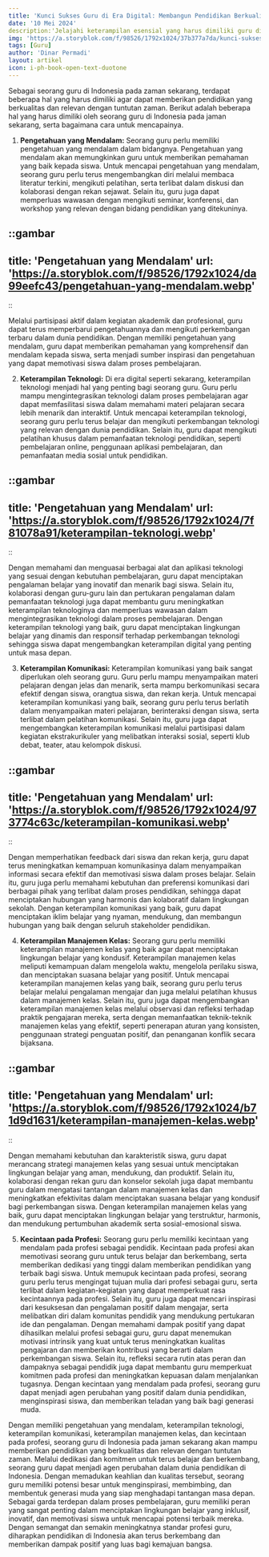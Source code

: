 ```yaml
---
title: 'Kunci Sukses Guru di Era Digital: Membangun Pendidikan Berkualitas di Indonesia'
date: '10 Mei 2024'
description:'Jelajahi keterampilan esensial yang harus dimiliki guru di Indonesia untuk menghadapi tantangan pendidikan di era digital. '
img: 'https://a.storyblok.com/f/98526/1792x1024/37b377a7da/kunci-sukses-guru-di-era-digital-membangun-pendidikan-berkualitas-di-indonesia.webp'
tags: [Guru]
author: 'Dinar Permadi'
layout: artikel
icon: i-ph-book-open-text-duotone
---
```


Sebagai seorang guru di Indonesia pada zaman sekarang, terdapat beberapa hal yang harus dimiliki agar dapat memberikan pendidikan yang berkualitas dan relevan dengan tuntutan zaman. Berikut adalah beberapa hal yang harus dimiliki oleh seorang guru di Indonesia pada jaman sekarang, serta bagaimana cara untuk mencapainya.

1. **Pengetahuan yang Mendalam:**
Seorang guru perlu memiliki pengetahuan yang mendalam dalam bidangnya. Pengetahuan yang mendalam akan memungkinkan guru untuk memberikan pemahaman yang baik kepada siswa. Untuk mencapai pengetahuan yang mendalam, seorang guru perlu terus mengembangkan diri melalui membaca literatur terkini, mengikuti pelatihan, serta terlibat dalam diskusi dan kolaborasi dengan rekan sejawat. Selain itu, guru juga dapat memperluas wawasan dengan mengikuti seminar, konferensi, dan workshop yang relevan dengan bidang pendidikan yang ditekuninya.

::gambar
---

title: 'Pengetahuan yang Mendalam'
url: '<https://a.storyblok.com/f/98526/1792x1024/da99eefc43/pengetahuan-yang-mendalam.webp>'
---

::

Melalui partisipasi aktif dalam kegiatan akademik dan profesional, guru dapat terus memperbarui pengetahuannya dan mengikuti perkembangan terbaru dalam dunia pendidikan. Dengan memiliki pengetahuan yang mendalam, guru dapat memberikan pemahaman yang komprehensif dan mendalam kepada siswa, serta menjadi sumber inspirasi dan pengetahuan yang dapat memotivasi siswa dalam proses pembelajaran.

2. **Keterampilan Teknologi:**
Di era digital seperti sekarang, keterampilan teknologi menjadi hal yang penting bagi seorang guru. Guru perlu mampu mengintegrasikan teknologi dalam proses pembelajaran agar dapat memfasilitasi siswa dalam memahami materi pelajaran secara lebih menarik dan interaktif. Untuk mencapai keterampilan teknologi, seorang guru perlu terus belajar dan mengikuti perkembangan teknologi yang relevan dengan dunia pendidikan. Selain itu, guru dapat mengikuti pelatihan khusus dalam pemanfaatan teknologi pendidikan, seperti pembelajaran online, penggunaan aplikasi pembelajaran, dan pemanfaatan media sosial untuk pendidikan.

::gambar
---

title: 'Pengetahuan yang Mendalam'
url: '<https://a.storyblok.com/f/98526/1792x1024/7f81078a91/keterampilan-teknologi.webp>'
---

::

Dengan memahami dan menguasai berbagai alat dan aplikasi teknologi yang sesuai dengan kebutuhan pembelajaran, guru dapat menciptakan pengalaman belajar yang inovatif dan menarik bagi siswa. Selain itu, kolaborasi dengan guru-guru lain dan pertukaran pengalaman dalam pemanfaatan teknologi juga dapat membantu guru meningkatkan keterampilan teknologinya dan memperluas wawasan dalam mengintegrasikan teknologi dalam proses pembelajaran. Dengan keterampilan teknologi yang baik, guru dapat menciptakan lingkungan belajar yang dinamis dan responsif terhadap perkembangan teknologi sehingga siswa dapat mengembangkan keterampilan digital yang penting untuk masa depan.

3. **Keterampilan Komunikasi:**
Keterampilan komunikasi yang baik sangat diperlukan oleh seorang guru. Guru perlu mampu menyampaikan materi pelajaran dengan jelas dan menarik, serta mampu berkomunikasi secara efektif dengan siswa, orangtua siswa, dan rekan kerja. Untuk mencapai keterampilan komunikasi yang baik, seorang guru perlu terus berlatih dalam menyampaikan materi pelajaran, berinteraksi dengan siswa, serta terlibat dalam pelatihan komunikasi. Selain itu, guru juga dapat mengembangkan keterampilan komunikasi melalui partisipasi dalam kegiatan ekstrakurikuler yang melibatkan interaksi sosial, seperti klub debat, teater, atau kelompok diskusi.

::gambar
---

title: 'Pengetahuan yang Mendalam'
url: '<https://a.storyblok.com/f/98526/1792x1024/973774c63c/keterampilan-komunikasi.webp>'
---

::

Dengan memperhatikan feedback dari siswa dan rekan kerja, guru dapat terus meningkatkan kemampuan komunikasinya dalam menyampaikan informasi secara efektif dan memotivasi siswa dalam proses belajar. Selain itu, guru juga perlu memahami kebutuhan dan preferensi komunikasi dari berbagai pihak yang terlibat dalam proses pendidikan, sehingga dapat menciptakan hubungan yang harmonis dan kolaboratif dalam lingkungan sekolah. Dengan keterampilan komunikasi yang baik, guru dapat menciptakan iklim belajar yang nyaman, mendukung, dan membangun hubungan yang baik dengan seluruh stakeholder pendidikan.

4. **Keterampilan Manajemen Kelas:**
Seorang guru perlu memiliki keterampilan manajemen kelas yang baik agar dapat menciptakan lingkungan belajar yang kondusif. Keterampilan manajemen kelas meliputi kemampuan dalam mengelola waktu, mengelola perilaku siswa, dan menciptakan suasana belajar yang positif. Untuk mencapai keterampilan manajemen kelas yang baik, seorang guru perlu terus belajar melalui pengalaman mengajar dan juga melalui pelatihan khusus dalam manajemen kelas. Selain itu, guru juga dapat mengembangkan keterampilan manajemen kelas melalui observasi dan refleksi terhadap praktik pengajaran mereka, serta dengan memanfaatkan teknik-teknik manajemen kelas yang efektif, seperti penerapan aturan yang konsisten, penggunaan strategi penguatan positif, dan penanganan konflik secara bijaksana.

::gambar
---

title: 'Pengetahuan yang Mendalam'
url: '<https://a.storyblok.com/f/98526/1792x1024/b71d9d1631/keterampilan-manajemen-kelas.webp>'
---

::

Dengan memahami kebutuhan dan karakteristik siswa, guru dapat merancang strategi manajemen kelas yang sesuai untuk menciptakan lingkungan belajar yang aman, mendukung, dan produktif. Selain itu, kolaborasi dengan rekan guru dan konselor sekolah juga dapat membantu guru dalam mengatasi tantangan dalam manajemen kelas dan meningkatkan efektivitas dalam menciptakan suasana belajar yang kondusif bagi perkembangan siswa. Dengan keterampilan manajemen kelas yang baik, guru dapat menciptakan lingkungan belajar yang terstruktur, harmonis, dan mendukung pertumbuhan akademik serta sosial-emosional siswa.

5. **Kecintaan pada Profesi:**
Seorang guru perlu memiliki kecintaan yang mendalam pada profesi sebagai pendidik. Kecintaan pada profesi akan memotivasi seorang guru untuk terus belajar dan berkembang, serta memberikan dedikasi yang tinggi dalam memberikan pendidikan yang terbaik bagi siswa. Untuk memupuk kecintaan pada profesi, seorang guru perlu terus mengingat tujuan mulia dari profesi sebagai guru, serta terlibat dalam kegiatan-kegiatan yang dapat memperkuat rasa kecintaannya pada profesi. Selain itu, guru juga dapat mencari inspirasi dari kesuksesan dan pengalaman positif dalam mengajar, serta melibatkan diri dalam komunitas pendidik yang mendukung pertukaran ide dan pengalaman. Dengan memahami dampak positif yang dapat dihasilkan melalui profesi sebagai guru, guru dapat menemukan motivasi intrinsik yang kuat untuk terus meningkatkan kualitas pengajaran dan memberikan kontribusi yang berarti dalam perkembangan siswa. Selain itu, refleksi secara rutin atas peran dan dampaknya sebagai pendidik juga dapat membantu guru memperkuat komitmen pada profesi dan meningkatkan kepuasan dalam menjalankan tugasnya. Dengan kecintaan yang mendalam pada profesi, seorang guru dapat menjadi agen perubahan yang positif dalam dunia pendidikan, menginspirasi siswa, dan memberikan teladan yang baik bagi generasi muda.

Dengan memiliki pengetahuan yang mendalam, keterampilan teknologi, keterampilan komunikasi, keterampilan manajemen kelas, dan kecintaan pada profesi, seorang guru di Indonesia pada jaman sekarang akan mampu memberikan pendidikan yang berkualitas dan relevan dengan tuntutan zaman. Melalui dedikasi dan komitmen untuk terus belajar dan berkembang, seorang guru dapat menjadi agen perubahan dalam dunia pendidikan di Indonesia. Dengan memadukan keahlian dan kualitas tersebut, seorang guru memiliki potensi besar untuk menginspirasi, membimbing, dan membentuk generasi muda yang siap menghadapi tantangan masa depan. Sebagai garda terdepan dalam proses pembelajaran, guru memiliki peran yang sangat penting dalam menciptakan lingkungan belajar yang inklusif, inovatif, dan memotivasi siswa untuk mencapai potensi terbaik mereka. Dengan semangat dan semakin meningkatnya standar profesi guru, diharapkan pendidikan di Indonesia akan terus berkembang dan memberikan dampak positif yang luas bagi kemajuan bangsa.

